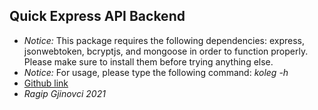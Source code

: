 ## Quick Express API Backend
* *Notice:* This package requires the following dependencies: express, jsonwebtoken, bcryptjs, and mongoose in order to function properly. Please make sure to install them before trying anything else.
* *Notice:* For usage, please type the following command: _koleg -h_
* [Github link](https://github.com/freeends-github/quick-backend)
* _Ragip Gjinovci 2021_
